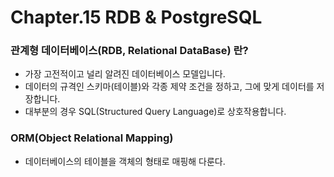 # Chapter.15 RDB & PostgreSQL

### 관계형 데이터베이스(RDB, Relational DataBase) 란?

- 가장 고전적이고 널리 알려진 데이터베이스 모델입니다.
- 데이터의 규격인 스키마(테이블)와 각종 제약 조건을 정하고, 그에 맞게 데이터를 저장합니다.
- 대부분의 경우 SQL(Structured Query Language)로 상호작용합니다.

### ORM(Object Relational Mapping)

- 데이터베이스의 테이블을 객체의 형태로 매핑해 다룬다.
